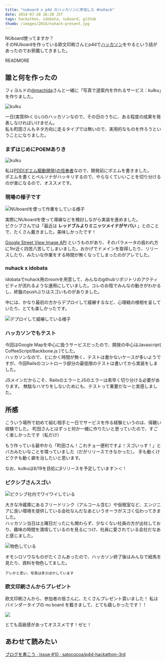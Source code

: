 ```yaml
---
title: "nuboard x p4d のハッカソンに参加した #nuhack"
date: 2014-07-28 16:20 JST
tags: hackathon, idobata, nuboard, github
thumb: /images/2014/nuhack-present.jpg
---
```


NUboard使ってますか？  
そのNUboardを作っている欧文印刷さんとp4dで[ハッカソン](http://ja.wikipedia.org/wiki/%E3%83%8F%E3%83%83%E3%82%AB%E3%82%BD%E3%83%B3)をやるという話があったのでお邪魔してきました。

READMORE

## 誰と何を作ったの

フィヨルドの[@machida](https://twitter.com/machida)さんと一緒に「写真で道案内を作れるサービス：kulku」を作りました。

<img src='/images/2014/kulku.png' class='img-responsive img-thumbnail' alt='kulku' />

一日(実質8hくらい)のハッカソンなので、その日のうちに、ある程度の成果を発表しなければいけません。  
私も町田さんもネタ方向に走るタイプでは無いので、実用的なものを作ろうということになりました。

### まずはじめにPOEMありき

<img src='/images/2014/kulku-poem.png' class='img-responsive img-thumbnail' alt='kulku' />

私は[PDD(ポエム駆動開発)の信奉者](/posts/2014/02/27/poem/)なので、開発前にポエムを書きました。  
ポエムを書くとペルソナがハッキリするので、やらなくていいことを切り分けるのが楽になるので、オススメです。

### 現場の様子です

<img src='/images/2014/nuhack.jpg' class='img-responsive img-rounded' alt='NUboardを使って作業をしている様子' />

実際にNUboardを使って導線などを検討しながら実装を進めました。  
ピクシブさんでは「最近は **レッドブルよりミニッツメイドがヤバい** 」とのことで、たくさん戴きました。美味しかったです！

[Google Street View Image API](https://developers.google.com/maps/documentation/streetview/?hl=ja) というものがあり、そのパラメータの扱われ方に1hr近く四苦八苦してしまいました。おかげでドメインを取得したり、リリースしたり、みたいな作業をする時間が無くなってしまったのがアレでした。

### nuhack x idobata

idobataでnuhack用のroomを用意して、みんなのgithubリポジトリのアクティビティが流れるような運用にしていました。コレのお陰でみんなの動きがわかるし、終盤のpushぶりはスゴいものがありました。

中には、かなり最初の方からデプロイして威嚇するなど、心理戦の様相を呈していたり、とても楽しかったです。

<img src='/images/2014/nuhack-idobata.png' class='img-responsive img-rounded' alt='デプロイして威嚇している様子' />

### ハッカソンでもテスト

今回はGoogle Mapを中心に扱うサービスだったので、開発の中心はJavascript( CoffeeScript/Backbone.js )でした。  
ハッカソンなので、とにかく時間が無く、テストは書かないケースが多いようですが、今回Railsのコントローラ部分の最低限のテストは書いてから実装をしました。

JSメインだからこそ、RailsのエラーとJSのエラーは素早く切り分ける必要があります。
無駄なハマりをしないためにも、テストって重要だなーと実感しました。

## 所感

こういう場所で初めて組む相手と一日でサービスを作る経験というのは、得難い経験でした。
町田さんとはずっと何か一緒に作りたいと思っていたので、すごく楽しかったです（私だけ）

もう作っている最中から「町田さん！これチョー便利ですよ！スゴいっす！」とバカみたいなことを喋っていました（だがリリースできなかった）。
手も動くけどクチも動く癖を治したいと思います。

なお、kulkuは8/19を目処にβリリースを予定しています＞＜！

### ピクシブさんスゴい

<img src='/images/2014/pixiv-office.png' class='img-responsive img-rounded' alt='ピクシブ社内でワイワイしている' />

大きな冷蔵庫にあるフリードリンク（アルコール含む）や仮眠室など、エンジニアに良い環境を提供している会社なんだなあというオーラがスゴく伝わってきました。  
ハッカソン当日は土曜日だったにも関わらず、少なくない社員の方が出社しており、趣味の時間を満喫しているのを見るにつけ、社員に愛されている会社だなあと感じました。

<img src='/images/2014/pixiv-office-with-ebichang.png' class='img-responsive img-rounded' alt='物色している' />

オモシロソウなものがたくさんあったので、ハッカソン終了後はみんなで絵馬を見たり、資料を物色してました。

<small>アレかと思い、写真は多少ぼかしています</small>

### 欧文印刷さんからプレゼント

欧文印刷さんから、参加者の皆さんに、たくさんプレゼント貰いました！
私はバインダータイプの nu board を戴きまして、とても嬉しかったです！！

<a href="http://www.amazon.co.jp/gp/product/B00LNRDM1S/ref=as_li_ss_il?ie=UTF8&camp=247&creative=7399&creativeASIN=B00LNRDM1S&linkCode=as2&tag=kattttttttton-22"><img border="0" src="http://ws-fe.amazon-adsystem.com/widgets/q?_encoding=UTF8&ASIN=B00LNRDM1S&Format=_SL250_&ID=AsinImage&MarketPlace=JP&ServiceVersion=20070822&WS=1&tag=kattttttttton-22" ></a><img src="http://ir-jp.amazon-adsystem.com/e/ir?t=kattttttttton-22&l=as2&o=9&a=B00LNRDM1S" width="1" height="1" border="0" alt="" style="border:none !important; margin:0px !important;" />

とても高級感があってオススメです！ゼヒ！

## あわせて読みたい

[ブログを書こう · Issue #10 · satococoa/p4d-hackathon-3rd](https://github.com/satococoa/p4d-hackathon-3rd/issues/10)

